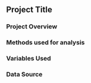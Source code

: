 ## Project Title

### Project Overview

### Methods used for analysis


### Variables Used


### Data Source

